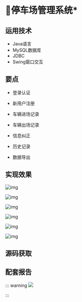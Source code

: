 # 🚗停车场管理系统*

<MyGlobalComponent />


## 运用技术

- Java语言
- MySQL数据库
- JDBC
- Swing窗口交互

## 要点
- 登录认证
- 新用户注册
- 车辆进场记录 
- 车辆出场记录 
- 信息纠正
- 历史记录

- 数据导出

## 实现效果
![img](http://cdn.qiniu.liyansheng.top/typora/wps1.jpg) 

![img](http://cdn.qiniu.liyansheng.top/typora/wps2.jpg) 

![img](http://cdn.qiniu.liyansheng.top/typora/wps3.jpg) 

![img](http://cdn.qiniu.liyansheng.top/typora/wps4.jpg) 

![img](http://cdn.qiniu.liyansheng.top/typora/wps5.jpg) 

![img](http://cdn.qiniu.liyansheng.top/typora/wps6.jpg) 




## 源码获取

<gzh />

<ClientOnly>
  <KeywordTip keyword="停车场系统" />
</ClientOnly>


## 配套报告

::: warning
![](http://cdn.qiniu.liyansheng.top/img/报告预览432.jpg)
<!-- ![](http://cdn.qiniu.liyansheng.top/img/Snipaste_2024-06-14_23-26-20.png) -->
:::
<PaymentButton :productId="149" :buttonText="'点我获取-报告'"/>
